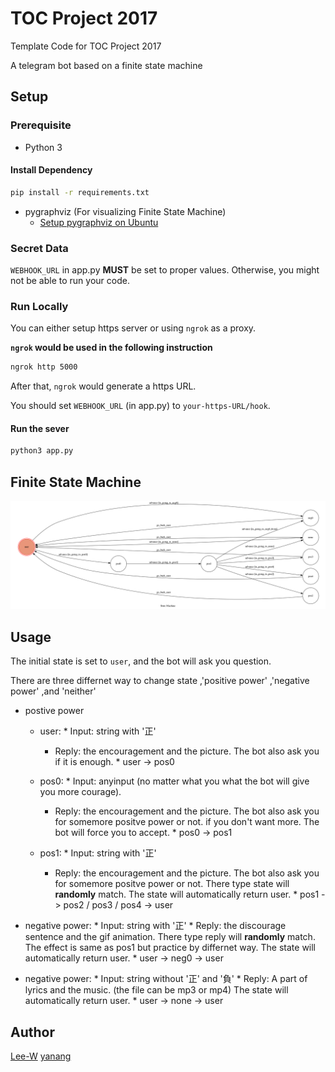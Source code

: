 # TOC Project 2017

Template Code for TOC Project 2017

A telegram bot based on a finite state machine

## Setup

### Prerequisite
* Python 3

#### Install Dependency
```sh
pip install -r requirements.txt
```

* pygraphviz (For visualizing Finite State Machine)
    * [Setup pygraphviz on Ubuntu](http://www.jianshu.com/p/a3da7ecc5303)

### Secret Data

`WEBHOOK_URL` in app.py **MUST** be set to proper values.
Otherwise, you might not be able to run your code.

### Run Locally
You can either setup https server or using `ngrok` as a proxy.

**`ngrok` would be used in the following instruction**

```sh
ngrok http 5000
```

After that, `ngrok` would generate a https URL.

You should set `WEBHOOK_URL` (in app.py) to `your-https-URL/hook`.

#### Run the sever

```sh
python3 app.py
```

## Finite State Machine
![fsm](./img/show-fsm.png)

## Usage
The initial state is set to `user`, and the bot will ask you question.

There are three differnet way to change state ,'positive power' ,'negative power' ,and 'neither'

* postive power
	* user:
                * Input: string with '正'
		* Reply: the encouragement and the picture. The bot also ask you if it is enough.
                * user -> pos0

	* pos0:
                * Input: anyinput (no matter what you what the bot will give you more courage).
		* Reply: the encouragement and the picture. The bot also ask you for somemore positve power or not.
                         if you don't want more. The bot will force you to accept.
                * pos0 -> pos1

	* pos1:
                * Input: string with '正'
		* Reply: the encouragement and the picture. The bot also ask you for somemore positve power or not.
                         There type state will **randomly** match.
                         The state will automatically return user.
                * pos1 -> pos2 / pos3 / pos4 -> user

* negative power:
                * Input: string with '正'
		* Reply: the discourage sentence and the gif animation.
                         There type reply will **randomly** match.
                         The effect is same as pos1 but practice by differnet way.
                         The state will automatically return user.
                * user -> neg0 -> user
* negative power:
                * Input: string without '正' and '負'
		* Reply: A part of lyrics and the music. (the file can be mp3 or mp4)
                         The state will automatically return user.
                * user -> none -> user

## Author
[Lee-W](https://github.com/Lee-W)
[yanang](https://github.com/yanang)

